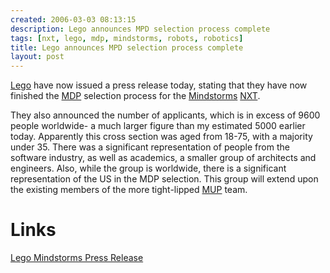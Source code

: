 ```yaml
---
created: 2006-03-03 08:13:15
description: Lego announces MPD selection process complete
tags: [nxt, lego, mdp, mindstorms, robots, robotics]
title: Lego announces MPD selection process complete
layout: post
---
```

[Lego](Lego "The best known construction toy") have now issued a press release today, stating that they have now finished the
[MDP](MDP "The Mindstorms Developer Panel") selection process for the [Mindstorms](/wiki/mindstorms "A Robotic construction toy system from Lego") [NXT](NXT "Legos NeXT generation robotics kit").

They also announced the number of applicants, which is in excess of 9600 people worldwide- a much larger figure than my estimated 5000 earlier today. Apparently this cross section was aged from 18-75, with a majority under 35. There was a significant representation of people from the software industry, as well as academics, a smaller group of architects and engineers. Also, while the group is worldwide, there is a significant representation of the US in the MDP selection. This group will extend upon the existing members of the more tight-lipped [MUP](MUP "Mindstorms User Panel") team.

# Links

[Lego Mindstorms Press Release](http://mindstorms.lego.com/press/2057/MORE%20THAN%209,600%20PEOPLE%20WORLDWIDE%20ANSWERED%20LEGO%20MINDSTORMS%20CALL%20FOR%20100%20NXT%20GREAT%20DEVELOPERS.aspx)
